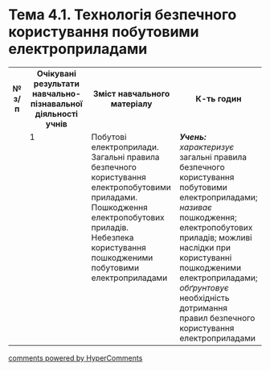 <div id="hypercomments_widget" class="js-hypercomments-widget invisible"></div>

# Тема 4.1. Технологія безпечного користування побутовими електроприладами

<table>
  <tr>
    <td width="10%" align="center"><b>№ з/п</b></td>
    <td width="40%" align="center"><b>Очікувані результати навчально-пізнавальної діяльності учнів</b></td>
    <td width="40%" align="center"><b>Зміст навчального матеріалу</b></td>
    <td width="10%" align="center"><b>К-ть годин</b></td>
  </tr>
  <tr>
<td width="10%" style="vertical-align:top !important;"></td>
<td width="10%" style="vertical-align:top !important;">1</td>
    <td width="40%" style="vertical-align:top !important;">
Побутові електроприлади. Загальні правила безпечного користування електропобутовими приладами. Пошкодження електропобутових приладів. Небезпека користування пошкодженими побутовими електроприладами
</td>
    <td width="40%" style="vertical-align:top !important;">
<i><b>Учень:</b></i><br>
<i>характеризує</i>  загальні правила безпечного користування побутовими електроприладами; <br>
<i>називає</i>  пошкодження; електропобутових приладів; можливі наслідки при користуванні пошкодженими електроприладами;<br>
<i>обґрунтовує</i> необхідність дотримання правил безпечного користування електроприладами
</td>
  </tr>
  </tr>
</table>

<div class="js-hypercomments-container">
<a href="http://hypercomments.com" class="hc-link" title="comments widget">comments powered by HyperComments</a>
</div>